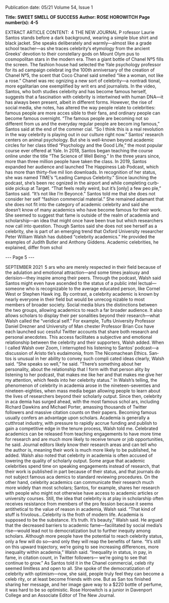 Publication date: 05/21
Volume 54, Issue 1

**Title: SWEET SMELL OF SUCCESS**
**Author: ROSE HOROWITCH**
**Page number(s): 4-5**

EXTRACT ARTICLE CONTENT:
 4
THE  NEW  JOURNAL
P
rofessor Laurie Santos stands before a dark 
background, wearing a simple blue shirt 
and black jacket. She speaks deliberately and 
warmly—almost like a grade school teacher—as she 
traces celebrity’s etymology from the ancient Greeks’ 
devotion to their constellary gods on Mount Olym­
pus to cosmopolitan stars in the modern era. Then a 
giant bottle of Chanel Nº5 fills the screen.
The fashion house had selected 
the Yale psychology professor 
for its ad campaign celebrat­
ing the 100th anniversary 
of the creation of Chanel 
Nº5, the scent that Coco 
Chanel said smelled “like 
a woman, not like a 
rose.” Chanel was rec­
ognizing a new sort of 
celebrity—a 
nontradi­
tional, more egalitarian 
one exemplified by writ­
ers and journalists. In 
the video, Santos, who 
both studies celebrity 
and has become famous 
herself, suggests that a 
fascination with celebrity 
is intertwined with human DNA—it has always been 
present, albeit in different forms. However, the rise 
of social media, she notes, has altered the way people 
relate to celebrities: famous people are more acces­
sible to their fans, and ordinary people can become 
famous overnight.
“The famous people are becoming not so different 
from us and the everyday regular people are becom­
ing famous,” Santos said at the end of the commer­
cial. “So I think this is a real revolution in the way 
celebrity is playing out in our culture right now.”
Santos’ research centers on animal psychology. 
But she is well-known beyond academic circles for 
her class titled “Psychology and the Good Life,” the 
most popular course ever offered at Yale. In 2018, 
Santos began teaching the course online under the 
title “The Science of Well Being.” In the three years 
since, more than three million people have taken the 
class.
In 2019, Santos expanded her audience and 
launched The Happiness Lab Podcast, 
which has more than thirty-five mil­
lion downloads. In recognition 
of her status, she was named 
TIME’s “Leading Campus 
Celebrity.” Since launching 
the podcast, she’s been rec­
ognized in the airport and 
while completing curb­
side pickup at Target.
“That feels really weird, 
but it’s [only] a few peo­
ple,” Santos said. “It’s not 
like I’m Beyoncé.”
Santos told me that she 
does not consider her­
self “fashion commercial 
material.” She remained 
adamant that she does not fit into the category of 
academic celebrity and said she doesn’t know of 
many academics who have become famous for their 
work. She seemed to suggest that fame is outside of 
the realm of academia and scholarship—an idea that 
might once have been true but which researchers 
now call into question.
Though Santos said she does not see herself as 
a celebrity, she is part of an emerging trend that 
Oxford University researcher Peter William Walsh 
has dubbed “celebrity academics.” He provided the 
examples of Judith Butler and Anthony Giddens. 
Academic celebrities, he explained, differ from schol­


--- Page 5 ---

SEPTEMBER 2021
 5
ars who are merely respected in their field because of 
the adulation and emotional attraction—and some­
times jealousy and derision—they inspire among 
their peers.
Through the podcast, Walsh said Santos might 
even have ascended to the status of a public intel­
lectual—someone who is recognizable to the average 
educated person, like Cornel West or Stephen Hawk­
ing. By contrast, a celebrity academic is known by 
nearly everyone in their field but would be unrecog­
nizable to most members of broader society.
Social media blurs the distinctions between the two 
groups, allowing academics to reach a far broader 
audience. It also allows scholars to display their per­
sonalities beyond their research—what Walsh called 
the “veridical self.” For example, Tufts University 
Professor Daniel Drezner and University of Man­
chester Professor Brian Cox have each launched suc­
cessful Twitter accounts that share both research and 
personal anecdotes. This access facilitates a subjective 
and emotional relationship between the celebrity and 
their supporters, Walsh added.
When I called Walsh over Zoom, I interrupted his 
listening to Santos’ podcast—a discussion of Aristo­
tle’s eudaimonia, from The Nicomachean Ethics. San­
tos is unusual in her ability to convey such compli­
cated ideas clearly, Walsh said. “She speaks so well,” 
he said. “There’s something about her personality, 
about the relationship that I form with that person­
ality by listening to her podcast, that makes me like 
her and that makes me give her my attention, which 
feeds into her celebrity status.”
In Walsh’s telling, the phenomenon of celebrity 
in academia arose in the nineteen-seventies and 
nineteen-eighties, when mass media began allowing 
people to learn about the lives of researchers beyond 
their scholarly output. Since then, celebrity in aca­
demia has surged ahead, with the most famous schol­
ars, including Richard Dawkins and Michael Porter, 
amassing thousands of Twitter followers and massive 
citation counts on their papers. 
Becoming famous usually confers an advantage 
upon scholars. Academia is generally a cutthroat 
industry, with pressure to rapidly accrue funding 
and publish to gain a competitive edge in the tenure 
process, Walsh told me. Celebrated academics can be 
released from teaching engagements to have more 
time for research and are much more likely to receive 
tenure or job opportunities, he said. Journal editors 
likely know their research areas and can tell who the 
author is, meaning their work is much more likely to 
be published, he added.
Walsh also noted that celebrity in academia is 
often accused of lowering the quality of scholarly 
output. Some argue that academic celebrities spend 
time on speaking engagements instead of research, 
that their work is published in part because of their 
status, and that journals do not subject famous aca­
demics to standard reviewing procedures. On the 
other hand, celebrity academics can communicate 
their research much more widely than most scholars; 
Santos, for example, shares her research with people 
who might not otherwise have access to academic 
articles or university courses.
Still, the idea that celebrity is at play in scholarship 
often receives resistance from members of the pro­
fession because it seems antithetical to the value of 
reason in academia, Walsh said.
“That kind of stuff is frivolous…Celebrity is the 
froth of modern life. Academia is supposed to be the 
substance. It’s truth. It’s beauty,” Walsh said. 
He argued that the decreased barriers to academic 
fame—facilitated by social media’s rise—would lead 
not to democratization but to further inequity among 
scholars. Although more people have the potential 
to reach celebrity status, only a few will do so—and 
only they will reap the benefits of fame.
“It’s still on this upward trajectory, we’re going 
to see increasing differences, more inequality within 
academia,” Walsh said. “Inequality in status, in pay, 
in fame, in citation count, in Twitter followers—
we’re going to see that continue to grow.”
As Santos told it in the Chanel commercial, celeb­
rity seemed limitless and open to all. She spoke of the 
democratization of celebrity with optimism—now, 
she said, people truly feel they can become a celeb­
rity, or at least become friends with one. But as San­
tos finished sharing her message, and her image gave 
way to a $220 bottle of perfume, it was hard to be so 
optimistic. 
Rose Horowitch is a junior in Davenport College and 
an Associate Editor of The New Journal.